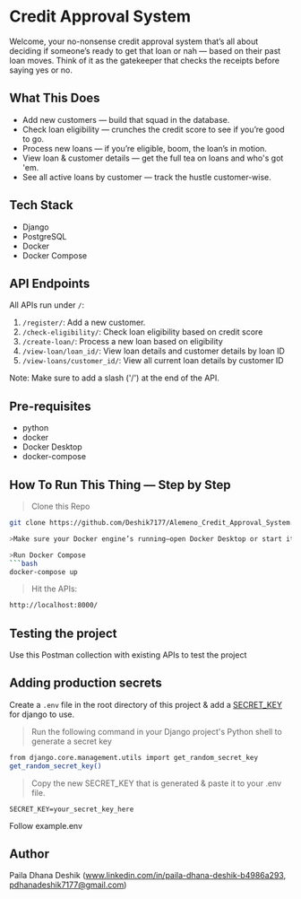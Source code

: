 # Credit Approval System

Welcome, your no-nonsense credit approval system that’s all about deciding if someone’s ready to get that loan or nah — based on their past loan moves. Think of it as the gatekeeper that checks the receipts before saying yes or no.

## What This Does

- Add new customers — build that squad in the database.
- Check loan eligibility — crunches the credit score to see if you’re good to go.
- Process new loans — if you’re eligible, boom, the loan’s in motion.
- View loan & customer details — get the full tea on loans and who's got 'em.
- See all active loans by customer — track the hustle customer-wise.

## Tech Stack

- Django
- PostgreSQL
- Docker
- Docker Compose

## API Endpoints

All APIs run under `/`:
1. `/register/`: Add a new customer.
2. `/check-eligibility/`: Check loan eligibility based on credit score
3. `/create-loan/`: Process a new loan based on eligibility
4. `/view-loan/loan_id/`: View loan details and customer details by loan ID
5. `/view-loans/customer_id/`: View all current loan details by customer ID

Note: Make sure to add a slash ('/') at the end of the API.

## Pre-requisites

- python
- docker
- Docker Desktop
- docker-compose

## How To Run This Thing — Step by Step

>Clone this Repo
```bash
git clone https://github.com/Deshik7177/Alemeno_Credit_Approval_System.git

>Make sure your Docker engine’s running—open Docker Desktop or start it using your OS’s way.

>Run Docker Compose
```bash
docker-compose up
```
>Hit the APIs:
```bash
http://localhost:8000/
```

## Testing the project
Use this Postman collection with existing APIs to test the project


## Adding production secrets
Create a ```.env``` file in the root directory of this project & add a [SECRET_KEY](https://docs.djangoproject.com/en/5.0/ref/settings/#secret-key) for django to use.
>Run the following command in your Django project's Python shell to generate a secret key
```bash
from django.core.management.utils import get_random_secret_key
get_random_secret_key()
```
>Copy the new SECRET_KEY that is generated & paste it to your .env file.
```
SECRET_KEY=your_secret_key_here
```
Follow example.env

## Author
Paila Dhana Deshik (www.linkedin.com/in/paila-dhana-deshik-b4986a293, pdhanadeshik7177@gmail.com)
